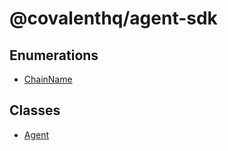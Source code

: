 # @covalenthq/agent-sdk

## Enumerations

- [ChainName](enumerations/ChainName.md)

## Classes

- [Agent](classes/Agent.md)
